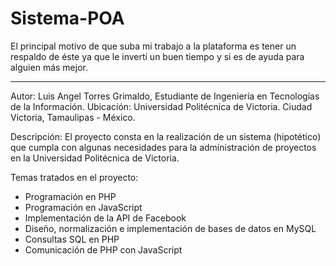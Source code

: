# Sistema-POA

El principal motivo de que suba mi trabajo a la plataforma es tener un respaldo de éste ya que le invertí un buen tiempo
y si es de ayuda para alguien más mejor.

---------------------------------------------------------------------------------------------------------------------------
Autor: Luis Angel Torres Grimaldo, Estudiante de Ingeniería en Tecnologías de la Información. Ubicación: Universidad Politécnica de Victoria. Ciudad Victoria, Tamaulipas - México.

Descripción: El proyecto consta en la realización de un sistema (hipotético) que cumpla con algunas necesidades para
la administración de proyectos en la Universidad  Politécnica de Victoria.

Temas tratados en el proyecto:
  - Programación en PHP
  - Programación en JavaScript
  - Implementación de la API de Facebook
  - Diseño, normalización e implementación de bases de datos en MySQL
  - Consultas SQL en PHP
  - Comunicación de PHP con JavaScript
